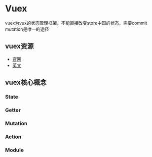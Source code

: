 # Vuex

vuex为vux的状态管理框架。不能直接改变store中国的状态，需要commit mutation是唯一的途径

## vuex资源

* [官网](https://vuex.vuejs.org/zh-cn/)
* [英文](https://vuex.vuejs.org/guide/)

## vuex核心概念

### State

### Getter

### Mutation

### Action

### Module